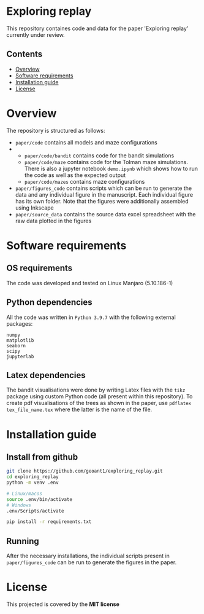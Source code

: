 # Exploring replay
This repository containes code and data for the paper 'Exploring replay' currently under review.

## Contents
- [Overview](#overview)
- [Software requirements](#software-requirements)
- [Installation guide](#installation-guide)
- [License](#lisense)

# Overview
The repository is structured as follows:
- `paper/code` contains all models and maze configurations
- - `paper/code/bandit` contains code for the bandit simulations
  - `paper/code/maze` contains code for the Tolman maze simulations. There is also a jupyter notebook `demo.ipynb` which shows how to run the code as well as the expected output
  - `paper/code/mazes` contains maze configurations
- `paper/figures_code` contains scripts which can be run to generate the data and any individual figure in the manuscript. Each individual figure has its own folder. Note that the figures were additionally assembled using Inkscape
- `paper/source_data` contains the source data excel spreadsheet with the raw data plotted in the figures

# Software requirements
## OS requirements
The code was developed and tested on Linux Manjaro (5.10.186-1)
## Python dependencies 
All the code was written in `Python 3.9.7` with the following external packages: 
```
numpy 
matplotlib
seaborn
scipy
jupyterlab
```
## Latex dependencies
The bandit visualisations were done by writing Latex files with the `tikz` package using custom Python code (all present within this repository). To create pdf visualisations of the trees as shown in the paper, use `pdflatex tex_file_name.tex` where the latter is the name of the file.

# Installation guide
## Install from github

```sh
git clone https://github.com/geoant1/exploring_replay.git
cd exploring_replay
python -m venv .env

# Linux/macos
source .env/bin/activate
# Windows
.env/Scripts/activate

pip install -r requirements.txt
```
## Running

After the necessary installations, the individual scripts present in `paper/figures_code` can be run to generate the figures in the paper.

# License
This projected is covered by the **MIT license**
